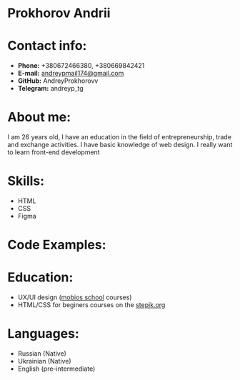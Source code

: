 # Prokhorov Andrii
# Contact info:
* __Phone:__ +380672466380, +380669842421
* __E-mail:__ andreypmail174@gmail.com
* __GitHub:__ AndreyProkhorovv
* __Telegram:__ andreyp_tg
# About me:
I am 26 years old, I have an education in the field of entrepreneurship, trade and exchange activities. I have basic knowledge of web design. I really want to learn front-end development
# Skills:
* HTML
* CSS
* Figma
# Code Examples:

# Education:
* UX/UI design ([mobios school](https://mobios.school) courses)
* HTML/CSS for beginers courses on the [stepik.org](stepik.org)
# Languages:
* Russian (Native)
* Ukrainian (Native)
* English (pre-intermediate)
